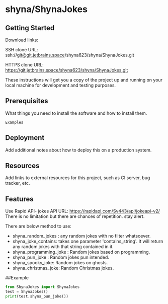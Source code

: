 # shyna/ShynaJokes



## Getting Started

Download links:

SSH clone URL: ssh://git@git.jetbrains.space/shyna623/shyna/ShynaJokes.git

HTTPS clone URL: https://git.jetbrains.space/shyna623/shyna/ShynaJokes.git



These instructions will get you a copy of the project up and running on your local machine for development and testing purposes.

## Prerequisites

What things you need to install the software and how to install them.

```
Examples
```

## Deployment

Add additional notes about how to deploy this on a production system.

## Resources

Add links to external resources for this project, such as CI server, bug tracker, etc.

## Features


Use Rapid API- jokes API
URL: https://rapidapi.com/Sv443/api/jokeapi-v2/
There is no limitation but there are chances of repetition. stay alert.

There are below method to use:

* shyna_random_jokes : any random jokes with no filter whatsoever.
* shyna_joke_contains: takes one parameter 'contains_string'. It will return any random jokes with that string
contained in it.
* shyna_programming_joke : Random jokes based on programming.
* shyna_pun_joke : Random jokes pun intended.
* shyna_spooky_joke: Random jokes on ghosts.
* shyna_christmas_joke: Random Christmas jokes.


##Example

```python
from ShynaJokes import ShynaJokes
test = ShynaJokes()
print(test.shyna_pun_joke())
```